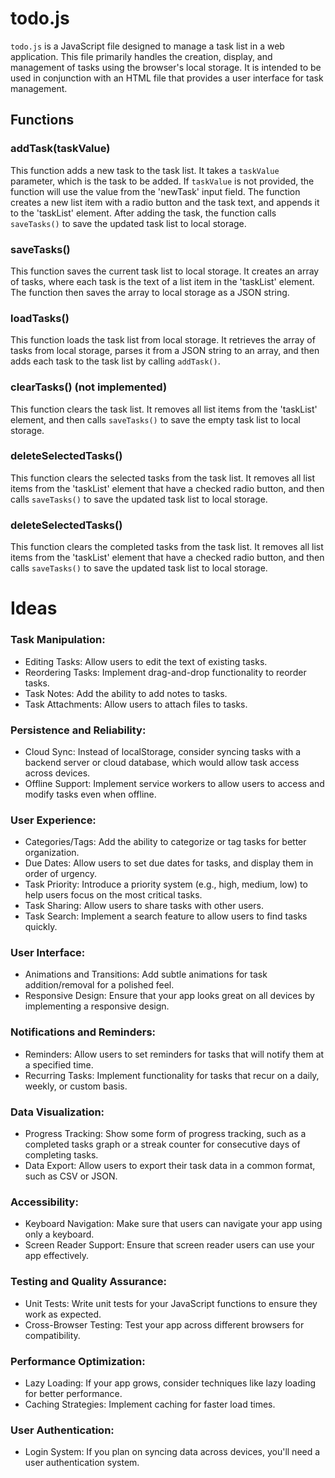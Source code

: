 # todo.js

`todo.js` is a JavaScript file designed to manage a task list in a web application. This file primarily handles the creation, display, and management of tasks using the browser's local storage. It is intended to be used in conjunction with an HTML file that provides a user interface for task management.

## Functions

### addTask(taskValue)

This function adds a new task to the task list. It takes a `taskValue` parameter, which is the task to be added. If `taskValue` is not provided, the function will use the value from the 'newTask' input field. The function creates a new list item with a radio button and the task text, and appends it to the 'taskList' element. After adding the task, the function calls `saveTasks()` to save the updated task list to local storage.

### saveTasks()

This function saves the current task list to local storage. It creates an array of tasks, where each task is the text of a list item in the 'taskList' element. The function then saves the array to local storage as a JSON string.

### loadTasks()

This function loads the task list from local storage. It retrieves the array of tasks from local storage, parses it from a JSON string to an array, and then adds each task to the task list by calling `addTask()`.

### clearTasks() (not implemented)

This function clears the task list. It removes all list items from the 'taskList' element, and then calls `saveTasks()` to save the empty task list to local storage.

### deleteSelectedTasks()

This function clears the selected tasks from the task list. It removes all list items from the 'taskList' element that have a checked radio button, and then calls `saveTasks()` to save the updated task list to local storage.

### deleteSelectedTasks() 

This function clears the completed tasks from the task list. It removes all list items from the 'taskList' element that have a checked radio button, and then calls `saveTasks()` to save the updated task list to local storage.

# Ideas

### Task Manipulation:

* Editing Tasks: Allow users to edit the text of existing tasks.
* Reordering Tasks: Implement drag-and-drop functionality to reorder tasks.
* Task Notes: Add the ability to add notes to tasks.
* Task Attachments: Allow users to attach files to tasks.


### Persistence and Reliability:

* Cloud Sync: Instead of localStorage, consider syncing tasks with a backend server or cloud database, which would allow task access across devices.
* Offline Support: Implement service workers to allow users to access and modify tasks even when offline.


### User Experience:

* Categories/Tags: Add the ability to categorize or tag tasks for better organization.
* Due Dates: Allow users to set due dates for tasks, and display them in order of urgency.
* Task Priority: Introduce a priority system (e.g., high, medium, low) to help users focus on the most critical tasks.
* Task Sharing: Allow users to share tasks with other users.
* Task Search: Implement a search feature to allow users to find tasks quickly.

### User Interface:

* Animations and Transitions: Add subtle animations for task addition/removal for a polished feel.
* Responsive Design: Ensure that your app looks great on all devices by implementing a responsive design.

### Notifications and Reminders:

* Reminders: Allow users to set reminders for tasks that will notify them at a specified time.
* Recurring Tasks: Implement functionality for tasks that recur on a daily, weekly, or custom basis.

### Data Visualization:

* Progress Tracking: Show some form of progress tracking, such as a completed tasks graph or a streak counter for consecutive days of completing tasks.
* Data Export: Allow users to export their task data in a common format, such as CSV or JSON.

### Accessibility:

* Keyboard Navigation: Make sure that users can navigate your app using only a keyboard.
* Screen Reader Support: Ensure that screen reader users can use your app effectively.

### Testing and Quality Assurance:

* Unit Tests: Write unit tests for your JavaScript functions to ensure they work as expected.
* Cross-Browser Testing: Test your app across different browsers for compatibility.

### Performance Optimization:

* Lazy Loading: If your app grows, consider techniques like lazy loading for better performance.
* Caching Strategies: Implement caching for faster load times.

### User Authentication:

* Login System: If you plan on syncing data across devices, you'll need a user authentication system.